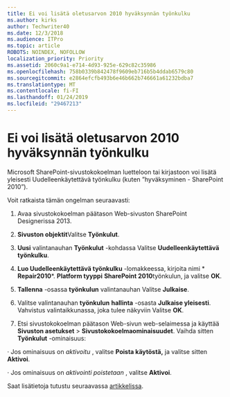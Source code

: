 ```yaml
---
title: Ei voi lisätä oletusarvon 2010 hyväksynnän työnkulku
ms.author: kirks
author: Techwriter40
ms.date: 12/3/2018
ms.audience: ITPro
ms.topic: article
ROBOTS: NOINDEX, NOFOLLOW
localization_priority: Priority
ms.assetid: 2060c9a1-e714-4d93-925e-629c82c35986
ms.openlocfilehash: 758b0339b842478f9609eb716b5b4ddab6579c80
ms.sourcegitcommit: e2864efcfb493b6e46b662b746661a61232bdba7
ms.translationtype: MT
ms.contentlocale: fi-FI
ms.lasthandoff: 01/24/2019
ms.locfileid: "29467213"
---
```

# <a name="cant-add-default-2010-approval-workflow"></a>Ei voi lisätä oletusarvon 2010 hyväksynnän työnkulku

Microsoft SharePoint-sivustokokoelman luetteloon tai kirjastoon voi lisätä yleisesti Uudelleenkäytettävä työnkulku (kuten ”hyväksyminen - SharePoint 2010”).
  
Voit ratkaista tämän ongelman seuraavasti: 
  
1. Avaa sivustokokoelman päätason Web-sivuston SharePoint Designerissa 2013.
  
2. **Sivuston objektit**Valitse **Työnkulut**. 
  
3. **Uusi** valintanauhan **Työnkulut** -kohdassa Valitse **Uudelleenkäytettävä työnkulku**. 
  
4. **Luo Uudelleenkäytettävä työnkulku** -lomakkeessa, kirjoita nimi * **Repair2010***. **Platform tyyppi** **SharePoint 2010**työnkulun, ja valitse **OK**. 
  
5. **Tallenna** -osassa **työnkulun** valintanauhan Valitse **Julkaise**. 
  
6. Valitse valintanauhan **työnkulun** **hallinta** -osasta **Julkaise yleisesti**. Vahvistus valintaikkunassa, joka tulee näkyviin Valitse **OK**. 
  
7. Etsi sivustokokoelman päätason Web-sivun web-selaimessa ja käyttää **Sivuston asetukset** \> **Sivustokokoelmaominaisuudet**. Vaihda sitten **Työnkulut** -ominaisuus: 
  
· Jos ominaisuus on *aktivoitu* , valitse **Poista käytöstä,** ja valitse sitten **Aktivoi**. 
  
· Jos ominaisuus on *aktivointi poistetaan* , valitse **Aktivoi**. 
  
Saat lisätietoja tutustu seuraavassa [artikkelissa](https://go.microsoft.com/fwlink/?linkid=2047770&amp;clcid=0x409).
  

